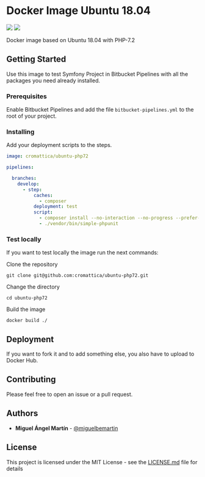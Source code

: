 # Docker Image Ubuntu 18.04 

[![](https://images.microbadger.com/badges/version/cromattica/ubuntu-php72.svg)](https://microbadger.com/images/cromattica/ubuntu-php72 "Get your own version badge on microbadger.com")
[![](https://images.microbadger.com/badges/image/cromattica/ubuntu-php72.svg)](https://microbadger.com/images/cromattica/ubuntu-php72 "Get your own image badge on microbadger.com")


Docker image based on Ubuntu 18.04 with PHP-7.2

## Getting Started

Use this image to test Symfony Project in Bitbucket Pipelines with all the packages you need already installed.

### Prerequisites

Enable Bitbucket Pipelines and add the file `bitbucket-pipelines.yml` to the root of your project.

### Installing

Add your deployment scripts to the steps.

```yml
image: cromattica/ubuntu-php72

pipelines:

  branches:
    develop:
      - step:
          caches:
            - composer
          deployment: test
          script:
            - composer install --no-interaction --no-progress --prefer-dist
            - ./vendor/bin/simple-phpunit
```

### Test locally

If you want to test locally the image run the next commands:

Clone the repository
```
git clone git@github.com:cromattica/ubuntu-php72.git
```

Change the directory
```
cd ubuntu-php72
```

Build the image
```
docker build ./
```

## Deployment

If you want to fork it and to add something else, you also have to upload to Docker Hub.

## Contributing

Please feel free to open an issue or a pull request.

## Authors

- **Miguel Ángel Martín** - [@miguelbemartin](https://twitter.com/miguelbemartin)

## License

This project is licensed under the MIT License - see the [LICENSE.md](LICENSE.md) file for details
